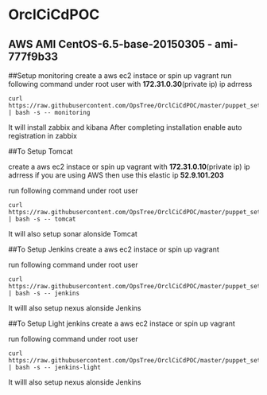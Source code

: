 # OrclCiCdPOC

## AWS AMI CentOS-6.5-base-20150305 - ami-777f9b33

##Setup monitoring
create a aws ec2 instace or spin up vagrant
run following command under root user  with **172.31.0.30**(private ip) ip adrress
```
curl https://raw.githubusercontent.com/OpsTree/OrclCiCdPOC/master/puppet_setup.sh | bash -s -- monitoring
```
It will install zabbix and kibana 
After completing installation enable auto registration in zabbix 


##To Setup Tomcat 

create a aws ec2 instace or spin up vagrant with **172.31.0.10**(private ip) ip adrress if you are using AWS then use this elastic ip **52.9.101.203**

run following command under root user
```
curl https://raw.githubusercontent.com/OpsTree/OrclCiCdPOC/master/puppet_setup.sh | bash -s -- tomcat
```
It will also setup sonar alonside Tomcat


##To Setup Jenkins
create a aws ec2 instace or spin up vagrant 

run following command under root user
```
curl https://raw.githubusercontent.com/OpsTree/OrclCiCdPOC/master/puppet_setup.sh | bash -s -- jenkins
```
It willl also setup nexus alonside Jenkins 

##To Setup Light jenkins
create a aws ec2 instace or spin up vagrant

run following command under root user
```
curl https://raw.githubusercontent.com/OpsTree/OrclCiCdPOC/master/puppet_setup.sh | bash -s -- jenkins-light
```
It willl also setup nexus alonside Jenkins 

